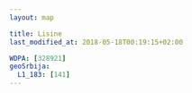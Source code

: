 ```yaml
---
layout: map

title: Lisine
last_modified_at: 2018-05-18T00:19:15+02:00

WDPA: [328921]
geoSrbija:
  L1_183: [141]
---
```

